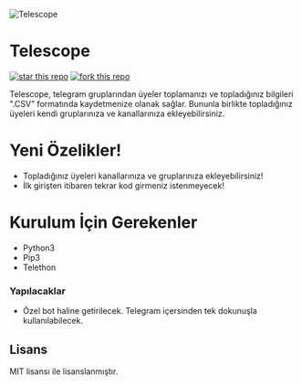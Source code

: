 ![Telescope](https://i.ibb.co/kDRjZVv/Telescope.png)

# Telescope

[![star this repo](https://githubbadges.com/star.svg?user=Sn0bzy&repo=Telescope&style=flat-square)](https://github.com/Sn0bzy/Telescope) [![fork this repo](https://githubbadges.com/fork.svg?user=Sn0bzy&repo=Telescope&style=flat-square)](https://github.com/Sn0bzy/Telescope/fork)

Telescope, telegram gruplarından üyeler toplamanızı ve topladığınız bilgileri ".CSV" formatında kaydetmenize olanak sağlar. Bununla birlikte topladığınız üyeleri kendi gruplarınıza ve kanallarınıza ekleyebilirsiniz.

# Yeni Özelikler!

  - Topladığınız üyeleri kanallarınıza ve gruplarınıza ekleyebilirsiniz!
  - İlk girişten itibaren tekrar kod girmeniz istenmeyecek!

# Kurulum İçin Gerekenler

- Python3
- Pip3
- Telethon


### Yapılacaklar

 - Özel bot haline getirilecek. Telegram içersinden tek dokunuşla kullanılabilecek.

Lisans
----

MIT lisansı ile lisanslanmıştır.


